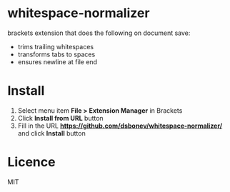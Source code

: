 whitespace-normalizer
=====================

brackets extension that does the following on document save:
* trims trailing whitespaces
* transforms tabs to spaces
* ensures newline at file end

Install
=======
1. Select menu item **File > Extension Manager** in Brackets
2. Click **Install from URL** button
3. Fill in the URL **https://github.com/dsbonev/whitespace-normalizer/** and click **Install** button

Licence
=======

MIT
